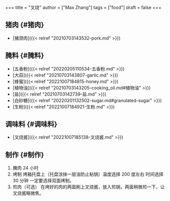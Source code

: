 +++
title = "叉烧"
author = ["Max Zhang"]
tags = ["food"]
draft = false
+++

## 猪肉 {#猪肉}

-   [猪颈肉]({{< relref "20210703143532-pork.md" >}})


## 腌料 {#腌料}

-   [五香粉]({{< relref "20220205110534-五香粉.md" >}})
-   [大蒜]({{< relref "20210703143807-garlic.md" >}})
-   [蜂蜜]({{< relref "20221007184815-honey.md" >}})
-   [植物油]({{< relref "20210703143205-cooking_oil.md#植物油" >}})
-   [盐]({{< relref "20210703142739-盐.md" >}})
-   [白砂糖]({{< relref "20220201132502-sugar.md#granulated-sugar" >}})
-   [生粉]({{< relref "20221007184921-生粉.md" >}})


## 调味料 {#调味料}

-   [叉烧酱]({{< relref "20221007185138-叉烧酱.md" >}})


## 制作 {#制作}

1.  腌肉 24 小时
2.  烤制
    烤箱托盘上（托盘涂抹一层油防止粘锅）温度选择 200 度左右 时间选择 30 分钟 一定要选择双面烤制。
3.  煎肉（可选）
    在烤好的肉的两面刷上叉烧酱，放入煎锅，两面稍微煎一下，让叉烧酱略微焦。

